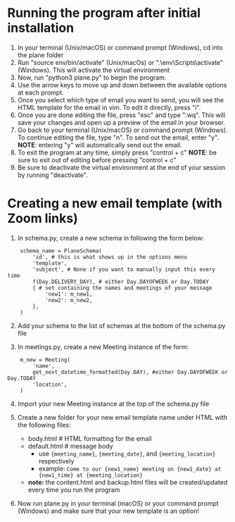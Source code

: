 # Running the program after initial installation
1. In your terminal (Unix/macOS) or command prompt (Windows), cd into the plane folder
2. Run "source env/bin/activate" (Unix/macOs) or ".\env\Scripts\activate" (Windows). This will activate the virtual environment
3. Now, run "python3 plane.py" to begin the program. 
4. Use the arrow keys to move up and down between the available options at each prompt. 
5. Once you select which type of email you want to send, you will see the HTML template for the email in vim. To edit it directly, press "i".
6. Once you are done editing the file, press "esc" and type ":wq". This will save your changes and open up a preview of the email in your browser.
6. Go back to your terminal (Unix/macOS) or command prompt (Windows). To continue editing the file, type "n". To send out the email, enter "y".
    **NOTE**: entering "y" will automatically send out the email.
7. To exit the program at any time, simply press "control + c"
    **NOTE**: be sure to exit out of editing before pressing "control + c"
8. Be sure to deactivate the virtual environment at the end of your session by running "deactivate".


# Creating a new email template (with Zoom links)
1. In schema.py, create a new schema in following the form below:
```
    schema_name = PlaneSchema( 
        'id', # this is what shows up in the options menu 
        'template', 
        'subject', # None if you want to manually input this every time
        f(Day.DELIVERY_DAY), # either Day.DAYOFWEEK or Day.TODAY
        { # set containing the names and meetings of your message
            'new1': m_new1,
            'new2': m_new2,
        },
    )
```
2. Add your schema to the list of schemas at the bottom of the schema.py file

3. In meetings.py, create a new Meeting instance of the form:
```
    m_new = Meeting(
        'name',
        get_next_datetime_formatted(Day.DAY), #either Day.DAYOFWEEK or Day.TODAY
        'location',
    )
```
4. Import your new Meeting instance at the top of the schema.py file

5. Create a new folder for your new email template name under HTML with the following files:
    - body.html # HTML formatting for the email
    - default.html # message body
        - use ```{meeting_name}```, ```{meeting_date}```, and ```{meeting_location}``` respectively
        - example: ```Come to our {new1_name} meeting on {new1_date} at {new1_time} at {meeting_location}```
    - **note:** the content.html and backup.html files will be created/updated every time you run the program

6. Now run plane.py in your terminal (macOS) or your command prompt (Windows) and make sure that your new template is an option!